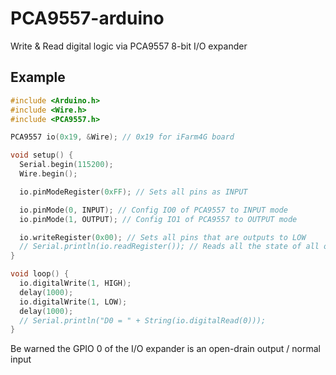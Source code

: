 # PCA9557-arduino

Write & Read digital logic via PCA9557 8-bit I/O expander

## Example

```c++
#include <Arduino.h>
#include <Wire.h>
#include <PCA9557.h>

PCA9557 io(0x19, &Wire); // 0x19 for iFarm4G board

void setup() {
  Serial.begin(115200);
  Wire.begin();

  io.pinModeRegister(0xFF); // Sets all pins as INPUT

  io.pinMode(0, INPUT); // Config IO0 of PCA9557 to INPUT mode
  io.pinMode(1, OUTPUT); // Config IO1 of PCA9557 to OUTPUT mode

  io.writeRegister(0x00); // Sets all pins that are outputs to LOW
  // Serial.println(io.readRegister()); // Reads all the state of all of the inputs
}

void loop() {
  io.digitalWrite(1, HIGH);
  delay(1000);
  io.digitalWrite(1, LOW);
  delay(1000);
  // Serial.println("D0 = " + String(io.digitalRead(0)));
}
```
Be warned the GPIO 0 of the I/O expander is an open-drain output / normal input

